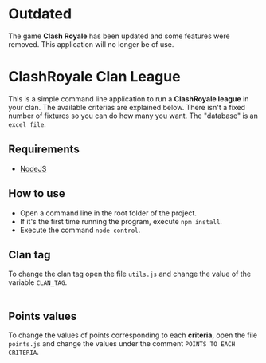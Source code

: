 # Outdated
The game **Clash Royale** has been updated and some features were removed. This application will no longer be of use.

# ClashRoyale Clan League
This is a simple command line application to run a **ClashRoyale league** in your clan. The available criterias are explained below. There isn't a fixed number of fixtures so you can do how many you want. The "database" is an ```excel file```.

## Requirements
- [NodeJS](https://nodejs.org/)

## How to use
- Open a command line in the root folder of the project.
- If it's the first time running the program, execute ```npm install```.
- Execute the command ```node control```.

## Clan tag
To change the clan tag open the file ```utils.js``` and change the value of the variable ```CLAN_TAG```.
<br/><br/>

## Points values
To change the values of points corresponding to each  **criteria**, open the file ```points.js``` and change the values under the comment ```POINTS TO EACH CRITERIA```.
